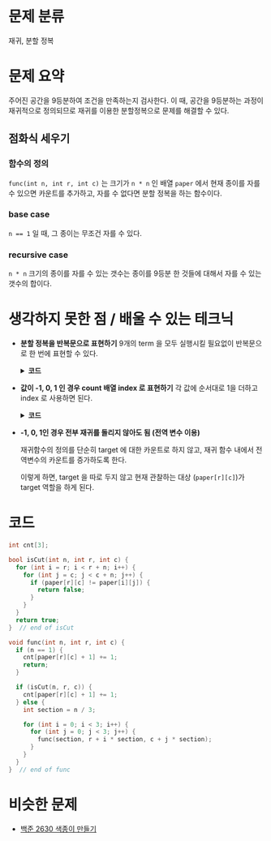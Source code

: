 # 문제 분류

재귀, 분할 정복

# 문제 요약

주어진 공간을 9등분하여 조건을 만족하는지 검사한다.
이 때, 공간을 9등분하는 과정이 재귀적으로 정의되므로 재귀를 이용한 분할정복으로 문제를 해결할 수 있다.

## 점화식 세우기

### 함수의 정의

`func(int n, int r, int c)` 는 크기가 `n * n` 인 배열 `paper` 에서 현재 종이를 자를 수 있으면 카운트를 추가하고, 자를 수 없다면 분할 정복을 하는 함수이다.

### base case

`n == 1` 일 때, 그 종이는 무조건 자를 수 있다.

### recursive case

`n * n` 크기의 종이를 자를 수 있는 갯수는 종이를 9등분 한 것들에 대해서 자를 수 있는 갯수의 합이다.

# 생각하지 못한 점 / 배울 수 있는 테크닉

- **분할 정복을 반복문으로 표현하기**
  9개의 term 을 모두 실행시킬 필요없이 반복문으로 한 번에 표현할 수 있다.
   <details>
    <summary><b>코드</b></summary>
    <div markdown="1">

  ```c++
  for (int i = 0; i < 3; i++) {
    for (int j = 0; j < 3; j++) {
      func(section, r + i * section, c + j * section);
    }
  }
  ```

    </div>
    </details>

- **값이 -1, 0, 1 인 경우 count 배열 index 로 표현하기**
  각 값에 순서대로 1을 더하고 index 로 사용하면 된다.
    <details>
     <summary><b>코드</b></summary>
     <div markdown="1">

  ```c++
  int cnt[3];

  // paper[r][c] 값의 count 증가
  // 관찰하는 값이 -1, 0, 1 이므로 1을 더해도 순서대로이다.
  cnt[paper[r][c] + 1] += 1;
  ```

     </div>
     </details>

- **-1, 0, 1인 경우 전부 재귀를 돌리지 않아도 됨 (전역 변수 이용)**

  재귀함수의 정의를 단순히 target 에 대한 카운트로 하지 않고,
  재귀 함수 내에서 전역변수의 카운트를 증가하도록 한다.

  이렇게 하면, target 을 따로 두지 않고 현재 관찰하는 대상 (`paper[r][c]`)가 target 역할을 하게 된다.

# 코드

```c++
int cnt[3];

bool isCut(int n, int r, int c) {
  for (int i = r; i < r + n; i++) {
    for (int j = c; j < c + n; j++) {
      if (paper[r][c] != paper[i][j]) {
        return false;
      }
    }
  }
  return true;
}  // end of isCut

void func(int n, int r, int c) {
  if (n == 1) {
    cnt[paper[r][c] + 1] += 1;
    return;
  }

  if (isCut(n, r, c)) {
    cnt[paper[r][c] + 1] += 1;
  } else {
    int section = n / 3;

    for (int i = 0; i < 3; i++) {
      for (int j = 0; j < 3; j++) {
        func(section, r + i * section, c + j * section);
      }
    }
  }
}  // end of func
```

# 비슷한 문제

- [백준 2630 색종이 만들기](https://www.acmicpc.net/problem/2630)
